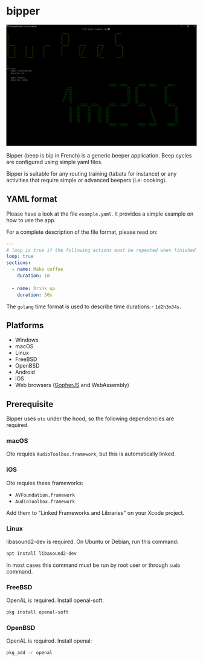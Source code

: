 # bipper
![bipper.png](https://github.com/Juli3nnicolas/bipper/blob/master/bipper.png "bipper")

Bipper (beep is bip in French) is a generic beeper application. Beep cycles are configured
using simple yaml files.

Bipper is suitable for any routing training (tabata for instance) or any activities that require
simple or advanced beepers (i.e: cooking).

## YAML format
Please have a look at the file `example.yaml`. It provides a simple example on how to use the app.

For a complete description of the file format, please read on:
``` yaml
---
# loop is true if the following actions must be repeated when finished
loop: true
sections:
  - name: Make coffee
    duration: 1m

  - name: Drink up
    duration: 30s
```

The `golang` time format is used to describe time durations - `1d2h3m34s`.

## Platforms

* Windows
* macOS
* Linux
* FreeBSD
* OpenBSD
* Android
* iOS
* Web browsers ([GopherJS](https://github.com/gopherjs/gopherjs) and WebAssembly)

## Prerequisite

Bipper uses `oto` under the hood, so the following dependencies are required.

### macOS

Oto requies `AudioToolbox.framework`, but this is automatically linked.

### iOS

Oto requies these frameworks:

* `AVFoundation.framework`
* `AudioToolbox.framework`

Add them to "Linked Frameworks and Libraries" on your Xcode project.

### Linux

libasound2-dev is required. On Ubuntu or Debian, run this command:

```sh
apt install libasound2-dev
```

In most cases this command must be run by root user or through `sudo` command.

### FreeBSD

OpenAL is required. Install openal-soft:

```sh
pkg install openal-soft
```

### OpenBSD

OpenAL is required. Install openal:

```sh
pkg_add -r openal
```